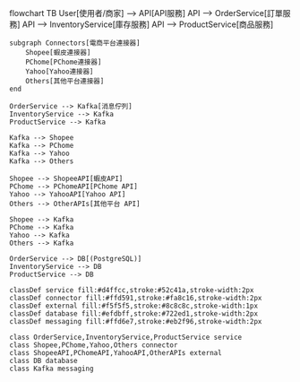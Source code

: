 flowchart TB
    User[使用者/商家] --> API[API服務]
    API --> OrderService[訂單服務]
    API --> InventoryService[庫存服務]
    API --> ProductService[商品服務]
    
    subgraph Connectors[電商平台連接器]
        Shopee[蝦皮連接器]
        PChome[PChome連接器]
        Yahoo[Yahoo連接器]
        Others[其他平台連接器]
    end
    
    OrderService --> Kafka[消息佇列]
    InventoryService --> Kafka
    ProductService --> Kafka
    
    Kafka --> Shopee
    Kafka --> PChome
    Kafka --> Yahoo
    Kafka --> Others
    
    Shopee --> ShopeeAPI[蝦皮API]
    PChome --> PChomeAPI[PChome API]
    Yahoo --> YahooAPI[Yahoo API]
    Others --> OtherAPIs[其他平台 API]
    
    Shopee --> Kafka
    PChome --> Kafka
    Yahoo --> Kafka
    Others --> Kafka
    
    OrderService --> DB[(PostgreSQL)]
    InventoryService --> DB
    ProductService --> DB
    
    classDef service fill:#d4ffcc,stroke:#52c41a,stroke-width:2px
    classDef connector fill:#ffd591,stroke:#fa8c16,stroke-width:2px
    classDef external fill:#f5f5f5,stroke:#8c8c8c,stroke-width:1px
    classDef database fill:#efdbff,stroke:#722ed1,stroke-width:2px
    classDef messaging fill:#ffd6e7,stroke:#eb2f96,stroke-width:2px
    
    class OrderService,InventoryService,ProductService service
    class Shopee,PChome,Yahoo,Others connector
    class ShopeeAPI,PChomeAPI,YahooAPI,OtherAPIs external
    class DB database
    class Kafka messaging